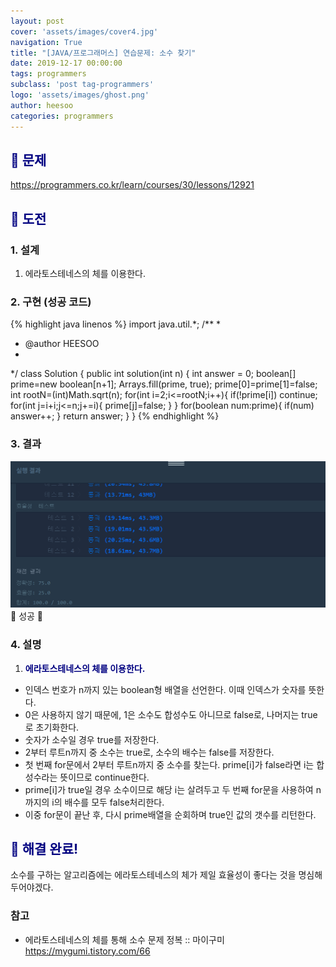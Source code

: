 ```yaml
---
layout: post
cover: 'assets/images/cover4.jpg'
navigation: True
title: "[JAVA/프로그래머스] 연습문제: 소수 찾기"
date: 2019-12-17 00:00:00
tags: programmers
subclass: 'post tag-programmers'
logo: 'assets/images/ghost.png'
author: heesoo
categories: programmers
---
```

## <span style="color:navy">👀 문제</span>
<https://programmers.co.kr/learn/courses/30/lessons/12921>

## <span style="color:navy">👊 도전</span>

### 1. 설계
1. 에라토스테네스의 체를 이용한다.

### 2. 구현 (성공 코드)
{% highlight java linenos %}
import java.util.*;
/**
 *
 * @author HEESOO
 *
 */
class Solution {
  public int solution(int n) {
      int answer = 0;
      boolean[] prime=new boolean[n+1];
      Arrays.fill(prime, true);
      prime[0]=prime[1]=false;
      int rootN=(int)Math.sqrt(n);
      for(int i=2;i<=rootN;i++){
          if(!prime[i]) continue;
          for(int j=i+i;j<=n;j+=i){
              prime[j]=false;
          }
      }
      for(boolean num:prime){
          if(num) answer++;
      }
      return answer;
  }
}
 {% endhighlight %}

### 3. 결과
![실행결과](./assets/images/191217_3.PNG)
🤟 성공 🤟

### 4. 설명
1. **<span style="color:navy">에라토스테네스의 체를 이용한다.</span>**
- 인덱스 번호가 n까지 있는 boolean형 배열을 선언한다. 이때 인덱스가 숫자를 뜻한다.
- 0은 사용하지 않기 때문에, 1은 소수도 합성수도 아니므로 false로, 나머지는 true로 초기화한다.
- 숫자가 소수일 경우 true를 저장한다.
- 2부터 루트n까지 중 소수는 true로, 소수의 배수는 false를 저장한다.
- 첫 번째 for문에서 2부터 루트n까지 중 소수를 찾는다. prime[i]가 false라면 i는 합성수라는 뜻이므로 continue한다.
- prime[i]가 true일 경우 소수이므로 해당 i는 살려두고 두 번째 for문을 사용하여 n까지의 i의 배수를 모두 false처리한다.
- 이중 for문이 끝난 후, 다시 prime배열을 순회하며 true인 값의 갯수를 리턴한다.

## <span style="color:navy">👏 해결 완료!</span>
소수를 구하는 알고리즘에는 에라토스테네스의 체가 제일 효율성이 좋다는 것을 명심해두어야겠다.

### 참고
- 에라토스테네스의 체를 통해 소수 문제 정복 :: 마이구미 <https://mygumi.tistory.com/66>
